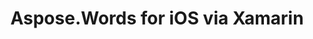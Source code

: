 ﻿---
title: Aspose.Words for iOS via Xamarin
articleTitle: Aspose.Words for iOS via Xamarin
linktitle: Aspose.Words for iOS via Xamarin
description: "Aspose.Words for iOS via Xamarin Release Notes – learn about the latest updates and fixes."
type: docs
weight: 30
url: /net/aspose-words-for-ios-via-xamarin/
---


